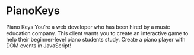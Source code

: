 # PianoKeys
Piano Keys You’re a web developer who has been hired by a music education company. This client wants you to create an interactive game to help their beginner-level piano students study. Create a piano player with DOM events in JavaScript!
